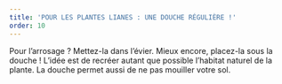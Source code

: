 ```yaml
---
title: 'POUR LES PLANTES LIANES : UNE DOUCHE RÉGULIÈRE !'
order: 10
---
```


Pour l’arrosage ? Mettez-la dans l’évier. Mieux encore, placez-la sous la douche \! L’idée est de recréer autant que possible l’habitat naturel de la plante. La douche permet aussi de ne pas mouiller votre sol.
